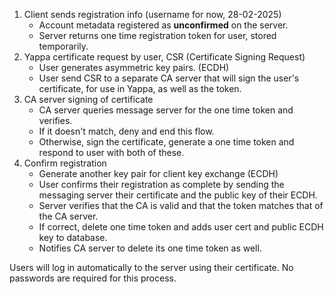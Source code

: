 1. Client sends registration info (username for now, 28-02-2025)
	- Account metadata registered as **unconfirmed** on the server.
	- Server returns one time registration token for user, stored temporarily.
2. Yappa certificate request by user, CSR (Certificate Signing Request)
	- User generates asymmetric key pairs. (ECDH)
	- User send CSR to a separate CA server that will sign the user's certificate, for use in Yappa, as well as the token.
3. CA server signing of certificate
	- CA server queries message server for the one time token and verifies.
	- If it doesn't match, deny and end this flow.
	- Otherwise, sign the certificate, generate a one time token and respond to user with both of these.
4. Confirm registration
	- Generate another key pair for client key exchange (ECDH)
	- User confirms their registration as complete by sending the messaging server their certificate and the public key of their ECDH.
	- Server verifies that the CA is valid and that the token matches that of the CA server. 
	- If correct, delete one time token and adds user cert and public ECDH key to database.
	- Notifies CA server to delete its one time token as well.

Users will log in automatically to the server using their certificate. No passwords are required for this process.